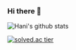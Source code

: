 ### Hi there 👋



![Hani's github stats](https://github-readme-stats.vercel.app/api?username=Hani-Levenshtein&show_icons=true&title_color=fff&icon_color=79ff97&text_color=9f9f9f&bg_color=151515&include_all_commits=true)


[![solved.ac tier](http://mazassumnida.wtf/api/generate_badge?boj=levenshtein7)](https://solved.ac/levenshtein7)
